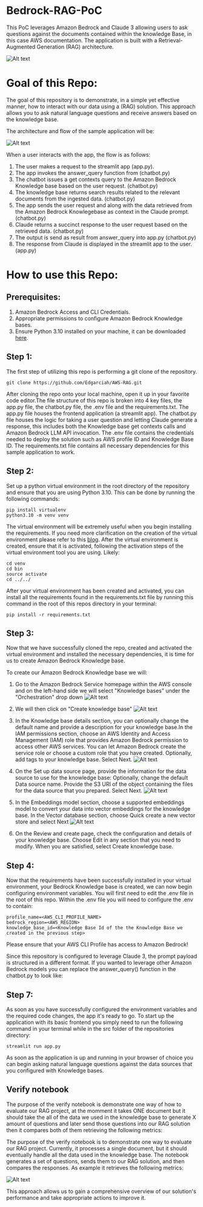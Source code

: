 # Bedrock-RAG-PoC

This PoC leverages Amazon Bedrock and Claude 3 allowing users to ask questions against the documents contained within the knowledge Base, in this case AWS documentation. The application is built with a Retrieval-Augmented Generation (RAG) architecture.

![Alt text](images/demo.gif)
# **Goal of this Repo:**

The goal of this repository is to demonstrate, in a simple yet effective manner, how to interact with our data using a (RAG) solution. This approach allows you to ask natural language questions and receive answers based on the knowledge base.

The architecture and flow of the sample application will be:

![Alt text](images/architecture_diagram.png "POC Architecture")

When a user interacts with the app, the flow is as follows:

1. The user makes a request to the streamlit app (app.py).
2. The app invokes the answer_query function from (chatbot.py) 
3. The chatbot issues a get contexts query to the Amazon Bedrock Knowledge base based on the user request. (chatbot.py)
4. The knowledge base returns search results related to the relevant documents from the ingested data. (chatbot.py)
5. The app sends the user request and along with the data retrieved from the Amazon Bedrock Knowlegebase as context in the Claude prompt. (chatbot.py)
6. Claude returns a succinct response to the user request based on the retrieved data. (chatbot.py)
7. The output is send as result from answer_query into app.py (chatbot.py) 
8. The response from Claude is displayed in the streamlit app to the user. (app.py)

# How to use this Repo:

## Prerequisites:

1. Amazon Bedrock Access and CLI Credentials.
2. Appropriate permissions to configure Amazon Bedrock Knowledge bases.
3. Ensure Python 3.10 installed on your machine, it can be downloaded [here](https://www.python.org/downloads/release/python-3100/).

## Step 1:

The first step of utilizing this repo is performing a git clone of the repository.

```
git clone https://github.com/Edgarciah/AWS-RAG.git
```

After cloning the repo onto your local machine, open it up in your favorite code editor.The file structure of this repo is broken into 4 key files,
the app.py file, the chatbot.py file, the .env file and the requirements.txt.
The app.py file houses the frontend application (a streamlit app).
The chatbot.py file houses the logic for taking a user question and letting Claude generate a response, this includes both the Knowledge base get contexts calls and Amazon Bedrock LLM API invocation.
The .env file contains the credentials needed to deploy the solution such as AWS profile ID and Knowledge Base ID.
The requirements.txt file contains all necessary dependencies for this sample application to work.

## Step 2:

Set up a python virtual environment in the root directory of the repository and ensure that you are using Python 3.10. This can be done by running the following commands:

```
pip install virtualenv
python3.10 -m venv venv
```

The virtual environment will be extremely useful when you begin installing the requirements. If you need more clarification on the creation of the virtual environment please refer to this [blog](https://www.freecodecamp.org/news/how-to-setup-virtual-environments-in-python/).
After the virtual environment is created, ensure that it is activated, following the activation steps of the virtual environment tool you are using. Likely:

```
cd venv
cd bin
source activate
cd ../../
```

After your virtual environment has been created and activated, you can install all the requirements found in the requirements.txt file by running this command in the root of this repos directory in your terminal:

```
pip install -r requirements.txt
```

## Step 3:

Now that we have successfully cloned the repo, created and activated the virtual environment and installed the necessary dependencies, it is time for us to create Amazon Bedrock Knowledge base.

To create our Amazon Bedrock Knowledge base we will:

1. Go to the Amazon Bedrock Service homepage within the AWS console and on the left-hand side we will select "Knowledge bases" under the "Orchestration" drop down ![Alt text](images/amazon_bedrock_homepage.png "Amazon Bedrock Homepage")

2. We will then click on "Create knowledge base" ![Alt text](images/knowledgeBase_homepage.png "Amazon Bedrock Create Knowledge base")

3. In the Knowledge base details section, you can optionally change the default name and provide a description for your knowledge base.In the IAM permissions section, choose an AWS Identity and Access Management (IAM) role that provides Amazon Bedrock permission to access other AWS services. You can let Amazon Bedrock create the service role or choose a custom role that you have created. Optionally, add tags to your knowledge base. Select Next. ![Alt text](images/kb_first_page.png "Knowledge base details")

4. On the Set up data source page, provide the information for the data source to use for the knowledge base: Optionally, change the default Data source name. Provide the S3 URI of the object containing the files for the data source that you prepared. Select Next. ![Alt text](images/kb_datasource_page.png "Set up Data Source")

5. In the Embeddings model section, choose a supported embeddings model to convert your data into vector embeddings for the knowledge base. In the Vector database section, choose Quick create a new vector store and select Next ![Alt text](images/kb_vectordb_page.png "Select Embeddings Model")

6. On the Review and create page, check the configuration and details of your knowledge base. Choose Edit in any section that you need to modify. When you are satisfied, select Create knowledge base.


## Step 4:

Now that the requirements have been successfully installed in your virtual environment, your Bedrock Knowledge base is created, we can now begin configuring environment variables.
You will first need to edit the .env file in the root of this repo. Within the .env file you will need to configure the .env to contain:

```
profile_name=<AWS_CLI_PROFILE_NAME>
bedrock_region=<AWS_REGION>
knowledge_base_id=<Knowledge Base Id of the the Knowledge Base we created in the previous step>
```

Please ensure that your AWS CLI Profile has access to Amazon Bedrock!


Since this repository is configured to leverage Claude 3, the prompt payload is structured in a different format. If you wanted to leverage other Amazon Bedrock models you can replace the answer_query() function in the chatbot.py to look like:




## Step 7:

As soon as you have successfully configured the environment variables and the required code changes, the app it's ready to go.
To start up the application with its basic frontend you simply need to run the following command in your terminal while in the src folder of the repositories directory:

```
streamlit run app.py
```

As soon as the application is up and running in your browser of choice you can begin asking natural language questions against the data sources that you configured with Knowledge bases.

## Verify notebook

The purpose of the verify notebook is demonstrate one way of how to evaluate our RAG project, at the momment it takes ONE document but it should take the all of the data we used in the knowledge base to generate X amount of questions and later send those questions into our RAG solution then it compares both of them retrieving the following metrics:

The purpose of the verify notebook is to demonstrate one way to evaluate our RAG project. Currently, it processes a single document, but it should eventually handle all the data used in the knowledge base. The notebook generates a set of questions, sends them to our RAG solution, and then compares the responses. As example it retrieves the following metrics:

![Alt text](images/evaluation.PNG "giskard-evaluation")

This approach allows us to gain a comprehensive overview of our solution's performance and take appropriate actions to improve it.

